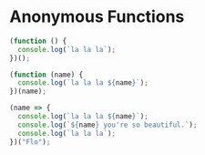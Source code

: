 # Anonymous Functions

```javascript
(function () {
  console.log(`la la la`);
})();
```

```javascript
(function (name) {
  console.log(`la la la ${name}`);
})(name);
```

```javascript
(name => {
  console.log(`la la la ${name}`);
  console.log(`${name} you're so beautiful.`);
  console.log(`la la la`);
})("Flo");
```
